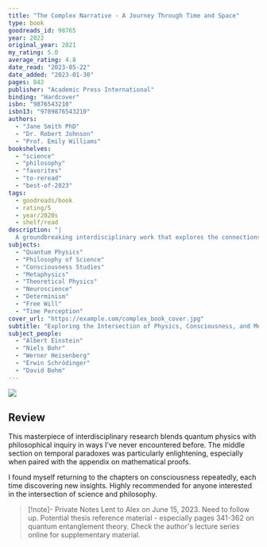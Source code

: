 ```yaml
---
title: "The Complex Narrative - A Journey Through Time and Space"
type: book
goodreads_id: 98765
year: 2022
original_year: 2021
my_rating: 5.0
average_rating: 4.8
date_read: "2023-05-22"
date_added: "2023-01-30"
pages: 842
publisher: "Academic Press International"
binding: "Hardcover"
isbn: "9876543210"
isbn13: "9789876543210"
authors:
  - "Jane Smith PhD"
  - "Dr. Robert Johnson"
  - "Prof. Emily Williams"
bookshelves:
  - "science"
  - "philosophy"
  - "favorites"
  - "to-reread"
  - "best-of-2023"
tags:
  - goodreads/book
  - rating/5
  - year/2020s
  - shelf/read
description: "|
  A groundbreaking interdisciplinary work that explores the connections between quantum mechanics, consciousness, and philosophical determinism. Drawing from cutting-edge research in physics, neuroscience, and metaphysics, the authors present a unified theory of reality that challenges conventional understanding of time, causality, and human perception. Includes extensive notes, mathematical appendices, and thought experiments designed to illuminate the practical applications of theoretical concepts."
subjects:
  - "Quantum Physics"
  - "Philosophy of Science"
  - "Consciousness Studies"
  - "Metaphysics"
  - "Theoretical Physics"
  - "Neuroscience"
  - "Determinism"
  - "Free Will"
  - "Time Perception"
cover_url: "https://example.com/complex_book_cover.jpg"
subtitle: "Exploring the Intersection of Physics, Consciousness, and Metaphysical Determinism"
subject_people:
  - "Albert Einstein"
  - "Niels Bohr"
  - "Werner Heisenberg"
  - "Erwin Schrödinger"
  - "David Bohm"
---
```


![](https://example.com/complex_book_cover.jpg)

## Review

This masterpiece of interdisciplinary research blends quantum physics with philosophical inquiry in ways I've never encountered before.
The middle section on temporal paradoxes was particularly enlightening, especially when paired with the appendix on mathematical proofs.

I found myself returning to the chapters on consciousness repeatedly, each time discovering new insights. Highly recommended for anyone interested in the intersection of science and philosophy.

>[!note]- Private Notes
> Lent to Alex on June 15, 2023. Need to follow up.
> Potential thesis reference material - especially pages 341-362 on quantum entanglement theory.
> Check the author's lecture series online for supplementary material.

